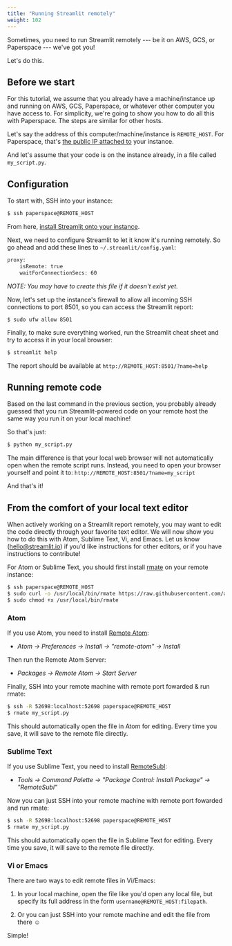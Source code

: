 ```yaml
---
title: "Running Streamlit remotely"
weight: 102
---
```


Sometimes, you need to run Streamlit remotely --- be it on AWS, GCS, or
Paperspace --- we've got you!

Let's do this.

## Before we start

For this tutorial, we assume that you already have a machine/instance up and
running on AWS, GCS, Paperspace, or whatever other computer you have access to.
For simplicity, we're going to show you how to do all this with Paperspace. The
steps are similar for other hosts.

Let's say the address of this computer/machine/instance is `REMOTE_HOST`. For
Paperspace, that's [the public IP attached
to](https://paperspace.zendesk.com/hc/en-us/articles/236362888-Public-IPs#%E2%80%9Cassign%E2%80%9D)
your instance.

And let's assume that your code is on the instance already, in a file called
`my_script.py`.

## Configuration

To start with, SSH into your instance:

```bash
$ ssh paperspace@REMOTE_HOST
```

From here, [install Streamlit onto your instance](/docs/installation/).

Next, we need to configure Streamlit to let it know it's running remotely.
So go ahead and add these lines to `~/.streamlit/config.yaml`:

```bash
proxy:
    isRemote: true
    waitForConnectionSecs: 60
```

_NOTE: You may have to create this file if it doesn't exist yet._

Now, let's set up the instance's firewall to allow all incoming SSH connections
to port 8501, so you can access the Streamlit report:

```
$ sudo ufw allow 8501
```

Finally, to make sure everything worked, run the Streamlit cheat sheet and try
to access it in your local browser:

```bash
$ streamlit help
```

The report should be available at `http://REMOTE_HOST:8501/?name=help`


## Running remote code

Based on the last command in the previous section, you probably already guessed
that you run Streamlit-powered code on your remote host the same way you run it
on your local machine!

So that's just:

```bash
$ python my_script.py
```

The main difference is that your local web browser will not automatically open
when the remote script runs. Instead, you need to open your browser yourself
and point it to: `http://REMOTE_HOST:8501/?name=my_script`

And that's it!


## From the comfort of your local text editor

When actively working on a Streamlit report remotely, you may want to
edit the code directly through your favorite text editor. We will now show you
how to do this with Atom, Sublime Text, Vi, and Emacs. Let us know
(<hello@streamlit.io>) if you'd like instructions for other editors, or if
you have instructions to contribute!

For Atom or Sublime Text, you should first install
[rmate](https://github.com/textmate/rmate) on your remote instance:

```bash
$ ssh paperspace@REMOTE_HOST
$ sudo curl -o /usr/local/bin/rmate https://raw.githubusercontent.com/aurora/rmate/master/rmate
$ sudo chmod +x /usr/local/bin/rmate
```

### Atom

If you use Atom, you need to install [Remote
Atom](https://atom.io/packages/remote-atom):

* _Atom → Preferences → Install → "remote-atom" → Install_

Then run the Remote Atom Server:

* _Packages → Remote Atom → Start Server_

Finally, SSH into your remote machine with remote port fowarded & run rmate:

```bash
$ ssh -R 52698:localhost:52698 paperspace@REMOTE_HOST
$ rmate my_script.py
```

This should automatically open the file in Atom for editing. Every time you
save, it will save to the remote file directly.


### Sublime Text

If you use Sublime Text, you need to install
[RemoteSubl](https://github.com/randy3k/RemoteSubl):

* _Tools → Command Palette → "Package Control: Install Package" → "RemoteSubl"_

Now you can just SSH into your remote machine with remote port fowarded and run
rmate:

```bash
$ ssh -R 52698:localhost:52698 paperspace@REMOTE_HOST
$ rmate my_script.py
```

This should automatically open the file in Sublime Text for editing. Every time
you save, it will save to the remote file directly.


### Vi or Emacs

There are two ways to edit remote files in Vi/Emacs:

1. In your local machine, open the file like you'd open any local file, but
   specify its full address in the form `username@REMOTE_HOST:filepath`.

2. Or you can just SSH into your remote machine and edit the file from there ☺

Simple!
